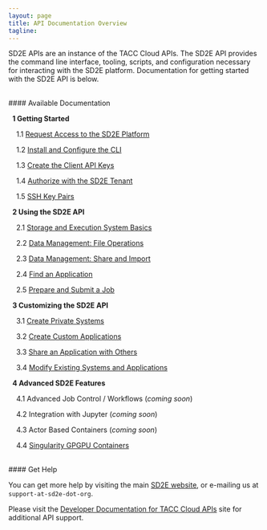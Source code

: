 ```yaml
---
layout: page
title: API Documentation Overview
tagline:
---
```


SD2E APIs are an instance of the TACC Cloud APIs. The SD2E API provides the command
line interface, tooling, scripts, and configuration necessary for interacting with
the SD2E platform. Documentation for getting started with the SD2E API is below.

<br>
#### Available Documentation

&nbsp;&nbsp;**1 Getting Started**

&nbsp;&nbsp;&nbsp;&nbsp;1.1 [Request Access to the SD2E Platform](docs/request_access.md)

&nbsp;&nbsp;&nbsp;&nbsp;1.2 [Install and Configure the CLI](docs/install_cli.md)

&nbsp;&nbsp;&nbsp;&nbsp;1.3 [Create the Client API Keys](docs/create_client.md)

&nbsp;&nbsp;&nbsp;&nbsp;1.4 [Authorize with the SD2E Tenant](docs/authorization.md)

&nbsp;&nbsp;&nbsp;&nbsp;1.5 [SSH Key Pairs](docs/ssh_keys.md)

&nbsp;&nbsp;**2 Using the SD2E API**

&nbsp;&nbsp;&nbsp;&nbsp;2.1 [Storage and Execution System Basics](docs/systems_basics.md)

&nbsp;&nbsp;&nbsp;&nbsp;2.2 [Data Management: File Operations](docs/data_management.md)

&nbsp;&nbsp;&nbsp;&nbsp;2.3 [Data Management: Share and Import](docs/share_import.md)

&nbsp;&nbsp;&nbsp;&nbsp;2.4 [Find an Application](docs/find_application.md)

&nbsp;&nbsp;&nbsp;&nbsp;2.5 [Prepare and Submit a Job](docs/submit_job.md)

&nbsp;&nbsp;**3 Customizing the SD2E API**

&nbsp;&nbsp;&nbsp;&nbsp;3.1 [Create Private Systems](docs/create_systems.md)

&nbsp;&nbsp;&nbsp;&nbsp;3.2 [Create Custom Applications](docs/create_app.md)

&nbsp;&nbsp;&nbsp;&nbsp;3.3 [Share an Application with Others](docs/share_app.md)

&nbsp;&nbsp;&nbsp;&nbsp;3.4 [Modify Existing Systems and Applications](docs/modify.md)

&nbsp;&nbsp;**4 Advanced SD2E Features**

&nbsp;&nbsp;&nbsp;&nbsp;4.1 Advanced Job Control / Workflows (*coming soon*)

&nbsp;&nbsp;&nbsp;&nbsp;4.2 Integration with Jupyter (*coming soon*)

&nbsp;&nbsp;&nbsp;&nbsp;4.3 Actor Based Containers (*coming soon*)

&nbsp;&nbsp;&nbsp;&nbsp;4.4 [Singularity GPGPU Containers](docs/singularity_gpu_01.md)




<br>
#### Get Help

You can get more help by visiting the main [SD2E website](http://sd2e.org), or
e-mailing us at `support-at-sd2e-dot-org`.

Please visit the [Developer Documentation for TACC Cloud APIs](https://tacc.github.io/developer.tacc.cloud/)
site for additional API support. 
